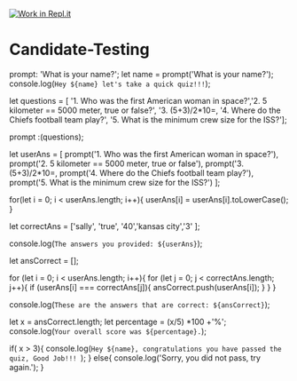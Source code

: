 [![Work in Repl.it](https://classroom.github.com/assets/work-in-replit-14baed9a392b3a25080506f3b7b6d57f295ec2978f6f33ec97e36a161684cbe9.svg)](https://classroom.github.com/online_ide?assignment_repo_id=4846517&assignment_repo_type=AssignmentRepo)
# Candidate-Testing

prompt: 'What is your name?';
let name = prompt('What is your name?');
console.log(`Hey ${name} let's take a quick quiz!!!`);

let questions = [  '1. Who was the first American woman in space?','2. 5 kilometer == 5000 meter, true or false?', '3. (5+3)/2*10=, '4. Where do the Chiefs football team play?', '5. What is the minimum crew size for the ISS?'];

prompt :(questions);

let userAns = [ prompt('1. Who was the first American woman in space?'), prompt('2. 5 kilometer == 5000 meter, true or false'), prompt('3. (5+3)/2*10=, prompt('4. Where do the Chiefs football team play?'), prompt('5. What is the minimum crew size for the ISS?') ];

for(let i = 0; i < userAns.length; i++){
    userAns[i] = userAns[i].toLowerCase();
}

let correctAns = ['sally', 'true', '40','kansas city','3' ];

console.log(`The answers you provided: ${userAns}`);

let ansCorrect = [];

for (let i = 0; i < userAns.length; i++){
  for (let j = 0; j < correctAns.length; j++){
    if (userAns[i] === correctAns[j]){
ansCorrect.push(userAns[i]);
    }
  }
}

console.log(`These are the answers that are correct: ${ansCorrect}`);

let x = ansCorrect.length;
let percentage = (x/5) *100 +'%';
console.log(`Your overall score was ${percentage}.`);

if( x > 3){
  console.log(`Hey ${name}, congratulations you have passed the quiz, Good Job!!! `);
}
else{
  console.log('Sorry, you did not pass, try again.');
}